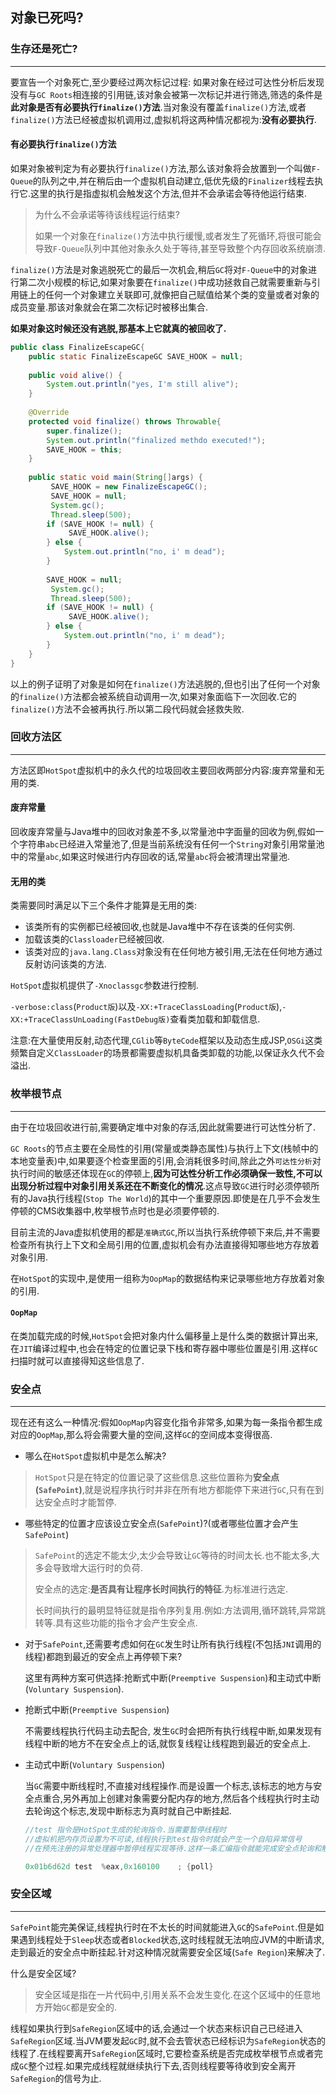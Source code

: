 ## 对象已死吗?

### 生存还是死亡?

------

要宣告一个对象死亡,至少要经过两次标记过程: 如果对象在经过可达性分析后发现没有与`GC Roots`相连接的引用链,该对象会被第一次标记并进行筛选,筛选的条件是**此对象是否有必要执行`finalize()`方法**.当对象没有覆盖`finalize()`方法,或者`finalize()`方法已经被虚拟机调用过,虚拟机将这两种情况都视为:**没有必要执行**.

#### 有必要执行`finalize()`方法

如果对象被判定为有必要执行`finalize()`方法,那么该对象将会放置到一个叫做`F-Queue`的队列之中,并在稍后由一个虚拟机自动建立,低优先级的`Finalizer`线程去执行它.这里的执行是指虚拟机会触发这个方法,但并不会承诺会等待他运行结束.

> 为什么不会承诺等待该线程运行结束?
>
> 如果一个对象在`finalize()`方法中执行缓慢,或者发生了死循环,将很可能会导致`F-Queue`队列中其他对象永久处于等待,甚至导致整个内存回收系统崩溃.

`finalize()`方法是对象逃脱死亡的最后一次机会,稍后`GC`将对`F-Queue`中的对象进行第二次小规模的标记,如果对象要在`finalize()`中成功拯救自己就需要重新与引用链上的任何一个对象建立关联即可,就像把自己赋值给某个类的变量或者对象的成员变量.那该对象就会在第二次标记时被移出集合.

**如果对象这时候还没有逃脱,那基本上它就真的被回收了.**

```java
public class FinalizeEscapeGC{
    public static FinalizeEscapeGC SAVE_HOOK = null;
    
    public void alive() {
        System.out.println("yes, I'm still alive");
    }
    
    @Override
    protected void finalize() throws Throwable{
        super.finalize();
        System.out.println("finalized methdo executed!");
        SAVE_HOOK = this;
    }
    
    public static void main(String[]args) {
         SAVE_HOOK = new FinalizeEscapeGC();
         SAVE_HOOK = null;
         System.gc();
         Thread.sleep(500);
        if (SAVE_HOOK != null) {
             SAVE_HOOK.alive();
        } else {
            System.out.println("no, i' m dead");
        }
        
        SAVE_HOOK = null;
         System.gc();
         Thread.sleep(500);
        if (SAVE_HOOK != null) {
             SAVE_HOOK.alive();
        } else {
            System.out.println("no, i' m dead");
        }
    }   
}
```

以上的例子证明了对象是如何在`finalize()`方法逃脱的,但也引出了任何一个对象的`finalize()`方法都会被系统自动调用一次,如果对象面临下一次回收.它的`finalize()`方法不会被再执行.所以第二段代码就会拯救失败.



### 回收方法区

------

方法区即`HotSpot`虚拟机中的永久代的垃圾回收主要回收两部分内容:废弃常量和无用的类.

#### 废弃常量

回收废弃常量与Java堆中的回收对象差不多,以常量池中字面量的回收为例,假如一个字符串`abc`已经进入常量池了,但是当前系统没有任何一个`String`对象引用常量池中的常量`abc`,如果这时候进行内存回收的话,常量`abc`将会被清理出常量池.

#### 无用的类

类需要同时满足以下三个条件才能算是无用的类:

- 该类所有的实例都已经被回收,也就是Java堆中不存在该类的任何实例.
- 加载该类的`Classloader`已经被回收.
- 该类对应的`java.lang.Class`对象没有在任何地方被引用,无法在任何地方通过反射访问该类的方法.

`HotSpot`虚拟机提供了`-Xnoclassgc`参数进行控制.

`-verbose:class`(`Product版`)以及`-XX:+TraceClassLoading`(`Product版`),`-XX:+TraceClassUnLoading(FastDebug版)`查看类加载和卸载信息.

注意:在大量使用反射,动态代理,`CGlib`等`ByteCode`框架以及动态生成JSP,`OSGi`这类频繁自定义`ClassLoader`的场景都需要虚拟机具备类卸载的功能,以保证永久代不会溢出.



### 枚举根节点

------

由于在垃圾回收进行前,需要确定堆中对象的存活,因此就需要进行可达性分析了.

`GC Roots`的节点主要在全局性的引用(常量或类静态属性)与执行上下文(栈帧中的本地变量表)中,如果要逐个检查里面的引用,会消耗很多时间,除此之外`可达性分析`对执行时间的敏感还体现在`GC`的停顿上,**因为可达性分析工作必须确保一致性,不可以出现分析过程中对象引用关系还在不断变化的情况**.这点导致`GC`进行时必须停顿所有的Java执行线程(`Stop The World`)的其中一个重要原因.即使是在几乎不会发生停顿的CMS收集器中,枚举根节点时也是必须要停顿的.

目前主流的Java虚拟机使用的都是`准确式GC`,所以当执行系统停顿下来后,并不需要检查所有执行上下文和全局引用的位置,虚拟机会有办法直接得知哪些地方存放着对象引用.

在`HotSpot`的实现中,是使用一组称为`OopMap`的数据结构来记录哪些地方存放着对象的引用.

#### `OopMap`

在类加载完成的时候,`HotSpot`会把对象内什么偏移量上是什么类的数据计算出来,在`JIT`编译过程中,也会在特定的位置记录下栈和寄存器中哪些位置是引用.这样`GC`扫描时就可以直接得知这些信息了.



### 安全点

------

现在还有这么一种情况:假如`OopMap`内容变化指令非常多,如果为每一条指令都生成对应的`OopMap`,那么将会需要大量的空间,这样`GC`的空间成本变得很高.

- 哪么在`HotSpot`虚拟机中是怎么解决?

> `HotSpot`只是在特定的位置记录了这些信息.这些位置称为**安全点(`SafePoint`)**,就是说程序执行时并非在所有地方都能停下来进行`GC`,只有在到达安全点时才能暂停.

- 哪些特定的位置才应该设立安全点(`SafePoint`)?(或者哪些位置才会产生`SafePoint`)

> `SafePoint`的选定不能太少,太少会导致让`GC`等待的时间太长.也不能太多,大多会导致增大运行时的负荷.
>
> 安全点的选定:**是否具有让程序长时间执行的特征**.为标准进行选定.
>
> 长时间执行的最明显特征就是指令序列复用.例如:方法调用,循环跳转,异常跳转等.具有这些功能的指令才会产生安全点.

- 对于`SafePoint`,还需要考虑如何在`GC`发生时让所有执行线程(不包括`JNI`调用的线程)都跑到最近的安全点上再停顿下来?

  这里有两种方案可供选择:抢断式中断(`Preemptive Suspension`)和主动式中断(`Voluntary Suspension`).

- 抢断式中断(`Preemptive Suspension`)

  不需要线程执行代码主动去配合, 发生`GC`时会把所有执行线程中断,如果发现有线程中断的地方不在安全点上的话,就恢复线程让线程跑到最近的安全点上.

- 主动式中断(`Voluntary Suspension`)

  当`GC`需要中断线程时,不直接对线程操作.而是设置一个标志,该标志的地方与安全点重合,另外再加上创建对象需要分配内存的地方,然后各个线程执行时主动去轮询这个标志,发现中断标志为真时就自己中断挂起.

  ```c++
  //test 指令是HotSpot生成的轮询指令.当需要暂停线程时
  //虚拟机把内存页设置为不可读,线程执行到test指令时就会产生一个自陷异常信号
  //在预先注册的异常处理器中暂停线程实现等待.这样一条汇编指令就能完成安全点轮询和触发线程中断了
  
  0x01b6d62d test  %eax,0x160100    ; {poll}
  ```

### 安全区域

------

`SafePoint`能完美保证,线程执行时在不太长的时间就能进入`GC`的`SafePoint`.但是如果遇到线程处于`Sleep`状态或者`Blocked`状态,这时线程就无法响应JVM的中断请求,走到最近的安全点中断挂起.针对这种情况就需要安全区域(`Safe Region`)来解决了.

什么是安全区域?

> 安全区域是指在一片代码中,引用关系不会发生变化.在这个区域中的任意地方开始`GC`都是安全的.

 线程如果执行到`SafeRegion`区域中的话,会通过一个状态来标识自己已经进入`SafeRegion`区域.当JVM要发起`GC`时,就不会去管状态已经标识为`SafeRegion`状态的线程了.在线程要离开`SafeRegion`区域时,它要检查系统是否完成枚举根节点或者完成`GC`整个过程.如果完成线程就继续执行下去,否则线程要等待收到安全离开`SafeRegion`的信号为止.
